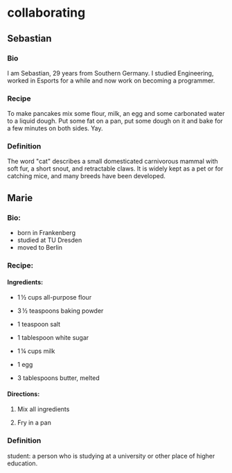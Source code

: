 # collaborating

## Sebastian

### Bio

I am Sebastian, 29 years from Southern Germany. I studied Engineering, worked in Esports for a while and now work on becoming a programmer.

### Recipe

To make pancakes mix some flour, milk, an egg and some carbonated water to a liquid dough. Put some fat on a pan, put some dough on it and bake for a few minutes on both sides. Yay.

### Definition

The word "cat" describes a small domesticated carnivorous mammal with soft fur, a short snout, and retractable claws. It is widely kept as a pet or for catching mice, and many breeds have been developed.

## Marie

### Bio:

- born in Frankenberg
- studied at TU Dresden
- moved to Berlin

### Recipe:
#### Ingredients:

- 1 ½ cups all-purpose flour

- 3 ½ teaspoons baking powder

- 1 teaspoon salt

- 1 tablespoon white sugar

- 1 ¼ cups milk

- 1 egg

- 3 tablespoons butter, melted 

#### Directions:

1. Mix all ingredients

2. Fry in a pan 


### Definition 

student: a person who is studying at a university or other place of higher education.
